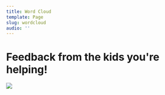 ```yaml
---
title: Word Cloud
template: Page
slug: wordcloud
audio: ''
---
```

# Feedback from the kids you're helping!

![](/images/uploads/harod-jpeg.jpg)
